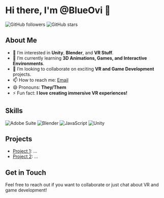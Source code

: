 # Hi there, I'm @BlueOvi 👋

![GitHub followers](https://img.shields.io/github/followers/BlueOvi?style=social)
![GitHub stars](https://img.shields.io/github/stars/BlueOvi?style=social)

## About Me
- 👀 I’m interested in **Unity**, **Blender**, and **VR Stuff**.
- 🌱 I’m currently learning **3D Animations, Games, and Interactive Environments**.
- 💞️ I’m looking to collaborate on exciting **VR and Game Development** projects.
- 📫 How to reach me: [Email](mailto:ovine.contact@gmail.com)
- 😄 Pronouns: **They/Them**
- ⚡ Fun fact: **I love creating immersive VR experiences!**

## Skills
![Adobe Suite](https://img.shields.io/badge/Adobe%20Suite-FF0000?style=flat&logo=adobe&logoColor=white)
![Blender](https://img.shields.io/badge/Blender-F5792A?style=flat&logo=blender&logoColor=white)
![JavaScript](https://img.shields.io/badge/JavaScript-F7DF1E?style=flat&logo=javascript&logoColor=black)
![Unity](https://img.shields.io/badge/Unity-100000?style=flat&logo=unity&logoColor=white)

## Projects
- [Project 1](https://github.com/BlueOvi/project1): ...
- [Project 2](https://github.com/BlueOvi/project2): ...

## Get in Touch
Feel free to reach out if you want to collaborate or just chat about VR and game development!

<!---
BlueOvi/BlueOvi is a ✨ special ✨ repository because its `README.md` (this file) appears on your GitHub profile.
You can click the Preview link to take a look at your changes.
--->
